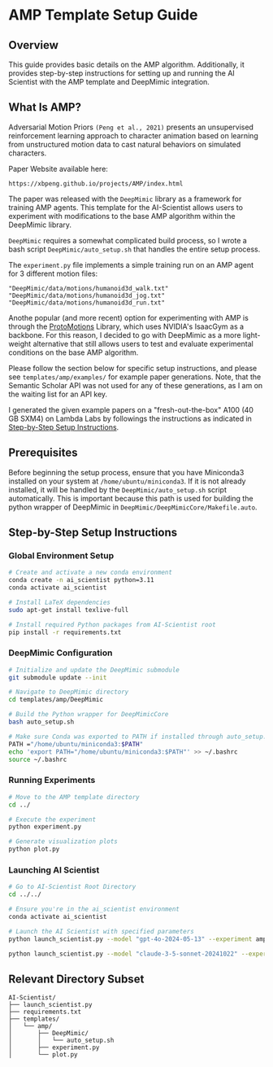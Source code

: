 # AMP Template Setup Guide

## Overview
This guide provides basic details on the AMP algorithm. Additionally, it provides step-by-step instructions for setting up and running the AI Scientist with the AMP template and DeepMimic integration.

## What Is AMP?
Adversarial Motion Priors ```(Peng et al., 2021)``` presents an unsupervised reinforcement learning approach to character animation based on learning from unstructured motion data to cast natural behaviors on simulated characters.

Paper Website available here:
```
https://xbpeng.github.io/projects/AMP/index.html
```

The paper was released with the ```DeepMimic``` library as a framework for training AMP agents. This template for the AI-Scientist allows users to experiment with modifications to the base AMP algorithm within the DeepMimic library.

```DeepMimic``` requires a somewhat complicated build process, so I wrote a bash script ```DeepMimic/auto_setup.sh``` that handles the entire setup process.

The ```experiment.py``` file implements a simple training run on an AMP agent for 3 different motion files:
```
"DeepMimic/data/motions/humanoid3d_walk.txt"
"DeepMimic/data/motions/humanoid3d_jog.txt"
"DeepMimic/data/motions/humanoid3d_run.txt"
```

Anothe popular (and more recent) option for experimenting with AMP is through the [ProtoMotions](https://github.com/NVlabs/ProtoMotions) Library, which uses NVIDIA's IsaacGym as a backbone. For this reason, I decided to go with DeepMimic as a more light-weight alternative that still allows users to test and evaluate experimental conditions on the base AMP algorithm. 

Please follow the section below for specific setup instructions, and please see ```templates/amp/examples/``` for example paper generations. Note, that the Semantic Scholar API was not used for any of these generations, as I am on the waiting list for an API key.

I generated the given example papers on a "fresh-out-the-box" A100 (40 GB SXM4) on Lambda Labs by followings the instructions as indicated in [Step-by-Step Setup Instructions](#setup-instructions).

## Prerequisites
Before beginning the setup process, ensure that you have Miniconda3 installed on your system at ```/home/ubuntu/miniconda3```. If it is not already installed, it will be handled by the ```DeepMimic/auto_setup.sh``` script automatically. This is important because this path is used for building the python wrapper of DeepMimic in
```DeepMimic/DeepMimicCore/Makefile.auto```.

<a id="setup-instructions"></a>
## Step-by-Step Setup Instructions


### Global Environment Setup
```bash
# Create and activate a new conda environment
conda create -n ai_scientist python=3.11
conda activate ai_scientist

# Install LaTeX dependencies
sudo apt-get install texlive-full

# Install required Python packages from AI-Scientist root
pip install -r requirements.txt
```

### DeepMimic Configuration
```bash
# Initialize and update the DeepMimic submodule
git submodule update --init

# Navigate to DeepMimic directory
cd templates/amp/DeepMimic

# Build the Python wrapper for DeepMimicCore
bash auto_setup.sh

# Make sure Conda was exported to PATH if installed through auto_setup.sh
PATH ="/home/ubuntu/miniconda3:$PATH"
echo 'export PATH="/home/ubuntu/miniconda3:$PATH"' >> ~/.bashrc
source ~/.bashrc
```


### Running Experiments
```bash
# Move to the AMP template directory
cd ../

# Execute the experiment
python experiment.py

# Generate visualization plots
python plot.py
```

### Launching AI Scientist
```bash
# Go to AI-Scientist Root Directory
cd ../../

# Ensure you're in the ai_scientist environment
conda activate ai_scientist

# Launch the AI Scientist with specified parameters
python launch_scientist.py --model "gpt-4o-2024-05-13" --experiment amp --num-ideas 2

python launch_scientist.py --model "claude-3-5-sonnet-20241022" --experiment amp --num-ideas 2
```

## Relevant Directory Subset
```
AI-Scientist/
├── launch_scientist.py
├── requirements.txt
├── templates/
│   └── amp/
│       ├── DeepMimic/
│       │   └── auto_setup.sh
│       ├── experiment.py
│       └── plot.py
```
